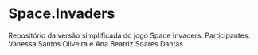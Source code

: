 # Space.Invaders
Repositório da versão simplificada do jogo Space Invaders. Participantes: Vanessa Santos Oliveira e Ana Beatriz Soares Dantas
